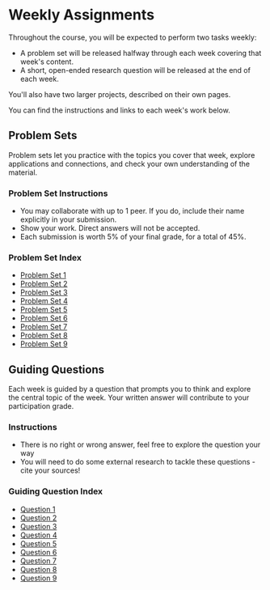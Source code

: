 # Weekly Assignments

Throughout the course, you will be expected to perform two tasks weekly:
- A problem set will be released halfway through each week covering that week's content.
- A short, open-ended research question will be released at the end of each week.

You'll also have two larger projects, described on their own pages.

You can find the instructions and links to each week's work below.

## Problem Sets

Problem sets let you practice with the topics you cover that week, explore applications and connections, and check your own understanding of the material.

### Problem Set Instructions

-  You may collaborate with up to 1 peer. If you do, include their name explicitly in your submission.
-  Show your work. Direct answers will not be accepted.
-  Each submission is worth 5% of your final grade, for a total of 45%.

### Problem Set Index

- [Problem Set 1](homework/problem-sets/week1.md)
- [Problem Set 2](homework/problem-sets/week2.md)
- [Problem Set 3](homework/problem-sets/week3.md)
- [Problem Set 4](homework/problem-sets/week4.md)
- [Problem Set 5](homework/problem-sets/week5.md)
- [Problem Set 6](homework/problem-sets/week6.md)
- [Problem Set 7](homework/problem-sets/week7.md)
- [Problem Set 8](homework/problem-sets/week8.md)
- [Problem Set 9](homework/problem-sets/week9.md)

## Guiding Questions

Each week is guided by a question that prompts you to think and explore the central topic of the week. Your written answer will contribute to your participation grade.

### Instructions

- There is no right or wrong answer, feel free to explore the question your way
- You will need to do some external research to tackle these questions - cite your sources!

### Guiding Question Index

- [Question 1](homework/the-question/week1.md)
- [Question 2](homework/the-question/week2.md)
- [Question 3](homework/the-question/week3.md)
- [Question 4](homework/the-question/week4.md)
- [Question 5](homework/the-question/week5.md)
- [Question 6](homework/the-question/week6.md)
- [Question 7](homework/the-question/week7.md)
- [Question 8](homework/the-question/week8.md)
- [Question 9](homework/the-question/week9.md)